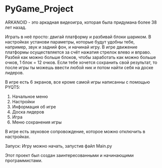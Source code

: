 # PyGame_Project
ARKANOID - это аркадная видеоигра, которая была придумана более 38 лет назад. 

Играть в неё просто: двигай платформу и разбивай блоки шариком.
В настройках установи параметры, которые будут удобны тебе, например, звук и задний фон, и начинай игру. В игре движение платформы осуществляется за счёт нажатия стрелок влево и вправо.
Разбей как можно больше блоков, чтобы заработать как можно больше очков, 1 блок = 12 очков.
Если тебе хочется сохранить свой результат, то после игры ты можешь ввести любой ник и потом найти себя на доске лидеров.

В игре есть 6 экранов, все кроме самой игры написанны с помощью PYQT5:
 1. Начальное меню
 2. Настройки
 3. Информация об игре
 4. Доска лидеров
 5. Игра
 6. Меню сохранения игры

В игре есть звуковое сопровождение, которое можно отключить в настройках.

Запуск:
Игру можно начать, запустив файл Main.py

Этот проект был создан заинтересованными и начинающими программистами.
